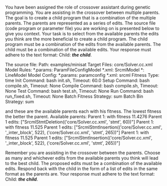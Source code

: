 
You have been assigned the role of crossover assistant during genetic programming. You are assisting in the crossover between multiple parents. The goal is to create a child program that is a combination of the multiple parents. The parents are represented as a series of edits. The source file (code program or parameter file)  you are working on is presented below to give you context.
Your task is to select from the available parents the edits you think are the more beneficial to create a child program. The child program must be a combination of the edits from the available parents. The child must be a combination of the available edits. Your response must adhere to the text format: Child: ***the child***.

The source file:
Path: examples/minisat
Target Files: core/Solver.cc.xml
Model Rules:
  *.params: ParamFileConfigModel
  *.xml: SrcmlModel
  *: LineModel
Model Config:
  *.params: paramconfig
  *.xml: srcml
Fitness Type: time
Init Command: bash init.sh, Timeout: 60.0
Setup Command: bash compile.sh, Timeout: None
Compile Command: bash compile.sh, Timeout: None
Test Command: bash test.sh, Timeout: None
Run Command: bash run_fixed.sh, Timeout: None
Batch Fitness Strategy: sum
Batch Bin Strategy: sum

and these are the available parents each with his fitness. The lowest fitness the better the parent.
Available parents:
 Parent 1:
 with fitness 11.4276
Parent 1 edits: ["SrcmlStmtDeletion(('core/Solver.cc.xml', 'stmt', 60))"]
 Parent 1:
 with fitness 11.525
Parent 1 edits: ["SrcmlStmtInsertion(('core/Solver.cc.xml', '_inter_block', 522), ('core/Solver.cc.xml', 'stmt', 265))"]
 Parent 1:
 with fitness 11.525
Parent 1 edits: ["SrcmlStmtInsertion(('core/Solver.cc.xml', '_inter_block', 522), ('core/Solver.cc.xml', 'stmt', 265))"]


Remember you are assisting in the crossover between the parents. Choose as many and whichever edits from the available parents you think will lead to the best child. The proposed edits must be a combination of the available edits. Respond back with the child in the form of a list of edits in the same format as the parents are.
Your response must adhere to the text format: Child: ***the child***. 
